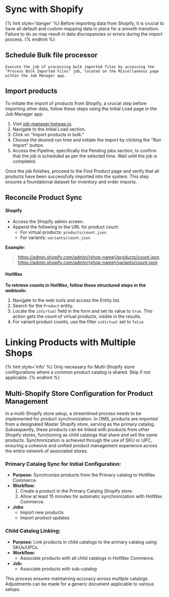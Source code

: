 # Sync with Shopify

{% hint style='danger' %}
Before importing data from Shopify, it is crucial to have all default and custom mapping data in place for a smooth transition. Failure to do so may result in data discrepancies or errors during the import process.
{% endhint %}

## Schedule Bulk file processor
```
Execute the job of processing bulk imported files by accessing the "Process Bulk Imported Files" job, located on the Miscellaneous page within the Job Manager app.
```
## Import products

To initiate the import of products from Shopify, a crucial step before importing other data, follow these steps using the Initial Load page in the Job Manager app:

1. Visit [job-manager.hotwax.io](http://job-manager.hotwax.io).
2. Navigate to the Initial Load section.
3. Click on "Import products in bulk."
4. Choose the desired run time and initiate the import by clicking the "Run Import" button.
5. Access the Pipeline, specifically the Pending jobs section, to confirm that the job is scheduled as per the selected time. Wait until the job is completed.

Once the job finishes, proceed to the Find Product page and verify that all products have been successfully imported into the system. This step ensures a foundational dataset for inventory and order imports.

## Reconcile Product Sync

#### Shopify
- Access the Shopify admin screen.
- Append the following to the URL for product count:
  - For virtual products: `products/count.json`
  - For variants: `variants/count.json`

**Example:**
> https://admin.shopify.com/admin/{shop-name}/products/count.json
> https://admin.shopify.com/admin/{shop-name}/variants/count.json

#### HotWax 

**To retrieve counts in HotWax, follow these structured steps in the webtools:**

1. Navigate to the web tools and access the Entity list.
2. Search for the `Product` entity.
3. Locate the `isVirtual` field in the form and set its value to `true`. This action gets the count of virtual products, visible in the results.
4. For variant product counts, use the filter `isVirtual` set to `false`.
   

# Linking Products with Multiple Shops

{% hint style='info' %}
Only necessary for Multi-Shopify store configurations where a common product catalog is shared. Skip if not applicable.
{% endhint %}

## Multi-Shopify Store Configuration for Product Management

In a multi-Shopify store setup, a streamlined process needs to be implemented for product synchronization. In OMS, products are imported from a designated Master Shopify store, serving as the primary catalog. Subsequently, these products can be linked with products from other Shopify stores, functioning as child catalogs that share and sell the same products. Synchronization is achieved through the use of SKU or UPC, ensuring a cohesive and unified product management experience across the entire network of associated stores.

### Primary Catalog Sync for Initial Configuration:

- **Purpose:** Synchronize products from the Primary catalog to HotWax Commerce.
- **Workflow:**
  1. Create a product in the Primary Catalog Shopify store.
  2. Allow at least 15 minutes for automatic synchronization with HotWax Commerce.
- **Jobs**
  - Import new products
  - Import product updates

### Child Catalog Linking:

- **Purpose:** Link products in child catalogs to the primary catalog using SKUs/UPCs.
- **Workflow:**
  - Associate products with all child catalogs in HotWax Commerce.
- **Job:**
  - Associate products with sub-catalog

This process ensures maintaining accuracy across multiple catalogs. Adjustments can be made for a generic document applicable to various setups.

